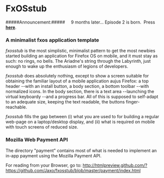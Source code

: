 FxOSstub
========

#####Announcement:#####
&nbsp; &nbsp; 9 months later&hellip; Episode 2 is born.&nbsp; Press <a href="http://jaxo.github.io/fxosstub"><b>here</b></a>.

### A minimalist fxos application template

*fxosstub* is the most simplistic, minimalist pattern to get the most newbies
started building an application for Firefox OS on mobile, and it must stay
as such: no rings, no bells. The Ariadne's string through the Labyrinth,
just enough to wake up the enthusiasm of legions of developers.

*fxosstub* does absolutely nothing, except to show a screen suitable for
obtaining the familiar layout of a mobile application aujus Firefox:
a top header --with an install button, a body section, a bottom
toolbar --with normalized icons. In the body section, there is a
text area --launching the virtual keyboardy --and a progress bar.
All of this is supposed to self-adapt to an adequate size, keeping the
text readable, the buttons finger-reachable.

*fxosstub* fills the gap between (i) what you are used to for building a
regular web-page on a laptop/desktop display, and (ii) what is required
on mobile with touch screens of reduced size.

### Mozilla Web Payment API

The directory "payment" contains most of what is needed to implement
an in-app payment using the Mozilla Payment API.

For reading from your Browser, go to:
http://htmlpreview.github.com/?https://github.com/Jaxo/fxosstub/blob/master/payment/index.html
